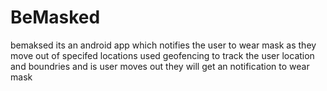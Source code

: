 # BeMasked
bemaksed
its an android app which notifies the user to wear mask as they move out of specifed locations
used geofencing to track the user location and boundries and is user moves out they will get an notification to wear mask
